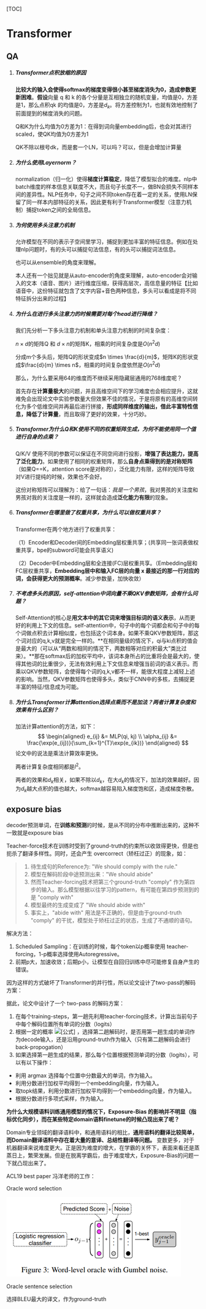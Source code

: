 

[TOC]

# Transformer

## QA

1. ##### Transformer点积放缩的原因

   **比较大的输入会使得softmax的梯度变得很小甚至梯度消失为0，造成参数更新困难**。**假设**向量 q 和 k 的各个分量是互相独立的随机变量，均值是0，方差是1，那么点积qk 的均值是0，方差是$d_k$。将方差控制为1，也就有效地控制了前面提到的梯度消失的问题。

   Q和K为什么均值为0方差为1：在得到词向量embedding后，也会对其进行scaled，使QK均值为0方差为1

   QK不除以根号dk，而是套一个LN，可以吗？可以，但是会增加计算量

2. ##### 为什么使用Layernorm？

   normalization（归一化）使得**梯度计算稳定**，降低了模型拟合的难度。nlp中batch维度的样本信息关联度不大，而且句子长度不一，做BN会损失不同样本间的差异性。NLP任务中，句子之间不同token存在着一定的关系，使用LN保留了同一样本内部特征的关系，因此更有利于Transformer模型（注意力机制）捕捉token之间的全局信息。

3. ##### 为何使用多头注意力机制

   允许模型在不同的表示子空间里学习，捕捉到更加丰富的特征信息。例如在处理nlp问题时，有的头可以捕捉句法信息，有的头可以捕捉词法信息。
   
   也可以从ensemble的角度来理解。
   
   本人还有一个拙见就是从auto-encoder的角度来理解，auto-encoder会对输入的文本（语音、图片）进行维度压缩，获得高层次，高信息量的特征【比如语音中，这份特征就包含了文字内容+音色两种信息，多头可以看成是将不同特征拆分出来的过程】
   
4. ##### 为什么在进行多头注意力的时候需要对每个head进行降维？
   
     我们先分析一下多头注意力机制和单头注意力机制的时间复杂度：

   $n \times d$的矩阵Q 和 $d \times n$的矩阵K，相乘的时间复杂度是$O(n^2d)$
   
   分成m个多头后，矩阵Q的形状变成$n \times \frac{d}{m}$，矩阵K的形状变成$\frac{d}{m} \times n$，相乘的时间复杂度依然是$O(n^2d)$
   
   那么，为什么要采用64的维度而不继续采用隐藏层通用的768维度呢？
   
   首先存在**计算量极大**的问题，并且高维空间下的学习难度也会相应提升，这就难免会出现论文中实验参数量大但效果不佳的情况，于是将原有的高维空间转化为多个低维空间并再最后进行拼接，**形成同样维度的输出，借此丰富特性信息，降低了计算量**，而且取得了更好的效果，十分巧妙。
   
6. ##### Transformer为什么Q和K使用不同的权重矩阵生成，为何不能使用同一个值进行自身的点乘？

     Q/K/V 使用不同的参数可以保证在不同空间进行投影，**增强了表达能力，提高了泛化能力**。如果使用了相同的权重矩阵，那么**自身点乘得到的是对称矩阵**（如果Q==K，attention score是对称的），泛化能力有限，这样的矩阵导致对V进行提纯的时候，效果也不会好。

     这份对称矩阵可以理解为：给了一句话：*我是一个男孩*，我对男孩的关注度和男孩对我的关注度是一样的，这样就会造成**泛化能力有限**的现象。

6. ##### Transformer在哪里做了权重共享，为什么可以做权重共享？

     Transformer在两个地方进行了权重共享：
     
     （1）Encoder和Decoder间的Embedding层权重共享；(共享同一张词表做权重共享，bpe的subword可能会共享语义)
     
     （2）Decoder中Embedding层和全连接(FC)层权重共享。（Embedding层和FC层权重共享，**Embedding层中和输入FC层的向量 x 最接近的那一行对应的词，会获得更大的预测概率**。减少参数量，加快收敛）
     
7. ##### 不考虑多头的原因，self-attention中词向量不乘QKV参数矩阵，会有什么问题？

     Self-Attention的核心是**用文本中的其它词来增强目标词的语义表示**，从而更好的利用上下文的信息。self-attention中，句子中的每个词都会和句子中的每个词做点积去计算相似度，也包括这个词本身。如果不乘QKV参数矩阵，那这个词对应的q,k,v就是完全一样的。**在相同量级的情况下，qi与ki点积的值会是最大的（可以从“两数和相同的情况下，两数相等对应的积最大”类比过来）。**那在softmax后的加权平均中，该词本身所占的比重将会是最大的，使得其他词的比重很少，无法有效利用上下文信息来增强当前词的语义表示。而乘以QKV参数矩阵，会使得每个词的q,k,v都不一样，能很大程度上减轻上述的影响。当然，QKV参数矩阵也使得多头，类似于CNN中的多核，去捕捉更丰富的特征/信息成为可能。
     
8. ##### 为什么Transformer计算attention选择点乘而不是加法？两者计算复杂度和效果有什么区别？

     加法计算attention的方法，如下：
     $$
     \begin{aligned}
     e_{ij} &= MLP(qi, kj) \\
     \alpha_{ij} &= \frac{\exp(e_{ij})}{\sum_{k=1}^{T}\exp(e_{ik})} 
     \end{aligned}
     $$
     论文中的说法是乘法计算效率更快。
     
     两者计算复杂度相同都是$l^2$。
     
     两者的效果和$d_k$相关，如果不除以$d_k$，在大$d_k$的情况下，加法的效果越好。因为$d_k$越大点积的值也越大，softmax越容易陷入梯度饱和区，造成梯度弥散。



## exposure bias

decoder预测单词，在**训练和预测**的时候，是从不同的分布中推断出来的，这种不一致就是exposure bias

Teacher-force技术在训练时受到了ground-truth的约束所以收敛得更快，但是也扼杀了翻译多样性。同时，还会产生 overcorrect（矫枉过正）的现象，如：

> 1. 待生成句的Reference为: "We should comply with the rule."
> 2. 模型在解码阶段中途预测出来："We should abide"
> 3. 然而Teacher-forcing技术把第三个ground-truth "comply" 作为第四步的输入。那么模型根据以往学习的pattern，有可能在第四步预测到的是 "comply with"
> 4. 模型最终的生成变成了 "We should abide with"
> 5. 事实上，"abide with" 用法是不正确的，但是由于ground-truth "comply" 的干扰，模型处于矫枉过正的状态，生成了不通顺的语句。



解决方法：

1. Scheduled Sampling：在训练的时候，每个token以p概率使用 teacher-forcing，1-p概率选择使用Autoregressive。
2. 前期p大，加速收敛；后期p小，让模型在自回归训练中尽可能修复自身产生的错误。



因为这样的方式破坏了Transformer的并行性，所以论文设计了two-pass的解码方案：

据此，论文中设计了一个 two-pass 的解码方案：

1. 在每个training-steps，第一趟先利用teacher-forcing技术，计算出当前句子中每个解码位置所有单词的分数（logits）
2. 根据一定的概率 ![[公式]](https://www.zhihu.com/equation?tex=p) ，选择第二趟解码时，是否用第一趟生成的单词作为decode输入，还是沿用ground-truth作为输入（只有第二趟解码会进行back-propogation）
3. 如果选择第一趟生成的结果，那么每个位置根据预测单词的分数（logits），可以有以下操作：

- 利用 argmax 选择每个位置中分数最大的单词，作为输入。
- 利用分数进行加权平均得到一个embedding向量，作为输入。
- 取topk结果，利用分数进行加权平均得到一个embedding向量，作为输入。
- 根据分数进行多项式采样，作为输入。



**为什么大规模语料训练通用模型的情况下，Exposure-Bias 的影响并不明显（指标优化同步），而在某些特定domain语料finetune的时候凸现出来了呢？**

Domain专业领域的翻译语料中，和通用语料的相比，**通用语料的翻译比较简单，而Domain翻译语料中存在着大量的意译、总结性翻译等问题。** 变数更多，对于机器翻译来说难度更大。正是因为难度的增大，在学霸的关怀下，表面来看还是蒸蒸日上，繁荣发展。但是在脱离学霸后，由于难度增大，Exposure-Bias的问题一下就凸现出来了。



ACL19 best paper 冯洋老师的工作：

Oracle word selection

![image-20220616130415783](fengyang-work.png)

Oracle sentence selection

选择BLEU最大的译文，作为ground-truth
